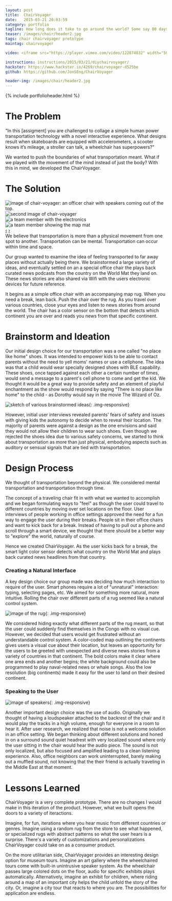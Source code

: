 ```yaml
---
layout: post
title:  ChairVoyager
date:   2015-03-21 20:03:59
category: portfolio
tagline: How long does it take to go around the world? Some say 80 days. We think 8 minutes.
teaser: /images/chair/header2.jpg
tags: chair chairvoyager prototype
maintag: chairvoyager

video: <iframe src="https://player.vimeo.com/video/122874832" width="500" height="281" frameborder="0" webkitallowfullscreen mozallowfullscreen allowfullscreen></iframe>

instructions: instructions/2015/03/21/diychairvoyager/
hackster: https://www.hackster.io/4269/chairvoyager-d525be
github: https://github.com/JonSEng/ChairVoyager

header-img: /images/chair/header2.jpg
---
```

{% include portfolioheader.html %}

# The Problem
"In this [assigment] you are challenged to
collage a simple human power transportation technology with a novel interactive experience.
What designs result when skateboards are equipped with accelerometers, a scooter knows it’s
mileage, a stroller can talk, a wheelchair has superpowers?"

We wanted to push the boundaries of what transportation meant. What if we played with the movement of the mind instead of just the body? With this in mind, we developed the ChairVoyager.

# The Solution
<div id="finalProductCarousel" class="carousel slide">
  <!-- Carousel items -->
  <div class="carousel-inner">
    <div class="active item"><img src="/images/chair/header1.jpg" class=".img-responsive" alt="image of chair-voyager: an officer chair with speakers coming out of the top."></div>
    <div class="item"><img src="/images/chair/header2.jpg" class=".img-responsive" alt="second image of chair-voyager"></div>
    <div class="item"><img src="/images/chair/electronics2.jpg" class=".img-responsive" alt="a team member with the electronics"></div>
    <div class="item"><img src="/images/chair/team1.jpg" class=".img-responsive" alt="a team member showing the map mat"></div>
  </div>
  <!-- Carousel nav -->  
  <a class="carousel-control left" href="#finalProductCarousel" data-slide="prev">‹</a>
  <a class="carousel-control right" href="#finalProductCarousel" data-slide="next">›</a>
</div>
We believe that transportation is more than a physical movement from one spot to another. Transportation can be mental. Transportation can occur within time and space.

Our group wanted to examine the idea of feeling transported to far away places without actually being there. We brainstormed a large variety of ideas, and eventually settled on an a special office chair the plays back curated news podcasts from the country on the World Mat they land on. These news stories are also shared via Wifi with the users electronic devices for future reference.

It begins as a simple office chair with an accompanying map rug. When you need a break, lean back. Push the chair over the rug. As you travel over various countries, close your eyes and listen to news stories from around the world. The chair has a color sensor on the bottom that detects which continent you are over and reads you news from that specific continent.

# Brainstorm and Ideation

Our initial design choice for our transportation was a one called "no place like home" shoes. It was intended to empower kids to be able to contact parents without the need to yell moms' names or use a cellphone. The idea was that a child would wear specially designed shoes with BLE capability. These shoes, once tapped against each other a certain number of times, would send a message to a parent's cell phone to come and get the kid. We thought it would be a great way to provide safety and an element of playful enchantment as the show would respond by saying "There is no place like home" to the child - as Dorothy would say in the movie The Wizard of Oz. 

![sketch of various brainstormed ideas](/images/chair/brainstorm.jpg){: .img-responsive}

However, initial user interviews revealed parents' fears of safety and issues with giving kids the autonomy to decide when to reveal their location. The majority of parents were against a design as the one envisions and said they would not allow their children to wear  such shoes. Even though we rejected the shoes idea due to various safety concerns, we started to think about transportation as more than just physical, embodying aspects such as auditory or sensual signals that are tied with transportation.

# Design Process

We thought of transportation beyond the physical. We considered mental transportation and transportation through time.

The concept of a traveling chair fit in with what we wanted to accomplish and we began formulating ways to "feel" as though the user could travel to different countries by moving over set locations on the floor. User interviews of people working in office settings approved the need for a fun way to engage the user during their breaks. People sit in their office chairs and want to kick back for a break. Instead of having to pull out a phone and scroll through a smart device, we thought that there should be a better way to "explore" the world, naturally of course.

Hence we created ChairVoyager. As the user kicks back for a break, the smart light color sensor detects what country on the World Mat and plays back curated news headlines from that country.

### Creating a Natural Interface

A key design choice our group made was deciding how much interaction to require of the user. Smart phones require a lot of "unnatural" interaction: typing, selecting pages, etc. We aimed for something more natural, more intuitive. Rolling the chair over different parts of a rug seemed like a natural control system.

![image of the rug](/images/chair/team1.jpg){: .img-responsive}

We considered hiding exactly what different parts of the rug meant, so that the user could suddenly find themselves in the Congo with no visual cue. However, we decided that users would get frustrated without an understandable control system. A color-coded map outlining the continents gives users a visual cue about their location, but leaves an opportunity for the users to be greeted with unexpected and diverse news stories from a variety of countries in that continent. The bold colors make it clear where one area ends and another begins; the white background could also be programmed to play naval-related news or whale songs. Also the low resolution (big continents) made it easy for the user to land on their desired continent.

### Speaking to the User

![image of speakers](/images/chair/speakers1.jpg){: .img-responsive}

Another important design choice was the use of audio. Originally we thought of having a loudspeaker attached to the backrest of the chair and it would play the tracks in a high volume, enough for everyone in a room to hear it. After user research, we realized that noise is not a welcome solution in an office setting. We began thinking about different solutions and honed in on a surround sound quiet headrest with very localized sound where only the user sitting in the chair would hear the audio piece. The sound is not only localized, but also focused and amplified leading to a clean listening experience. Also,  office neighbors can work uninterrupted, barely making out a muffled sound, not knowing that the their friend is actually traveling in the Middle East at that moment.

# Lessons Learned

ChairVoyager is a very complete prototype. There are no changes I would make in this iteration of the product. However, what we built opens the doors to a variety of iteractions.

Imagine, for fun, iterations where you hear music from different countries or genres. Imagine using a random rug from the store to see what happened, or specialized rugs with abstract patterns so what the user hears is a surprise. There's a variety of customizations and personalizations ChairVoyager could take on as a consumer product.

On the more utilitarian side, ChairVoyager provides an interesting design option for museum tours. Imagine an art gallery where the wheelchaired tours come with built-in unintrusive speaker system. As the wheelchair passes large colored dots on the floor, audio for specific exhibits plays automatically. Alternatively, imagine an exhibit for children, where riding around a map of an important city helps the child unfold the story of the city. Or, imagine a city tour that reacts to where you are. The possibilities for application are endless.

